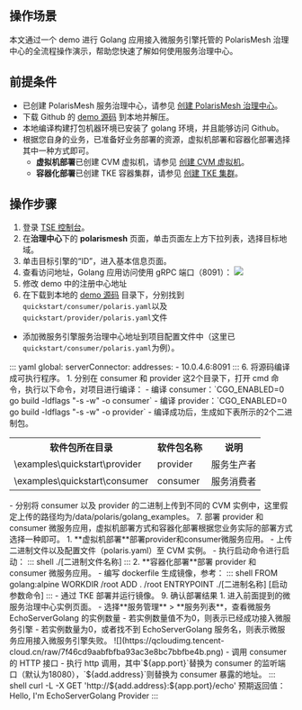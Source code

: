 ## 操作场景

本文通过一个 demo 进行 Golang 应用接入微服务引擎托管的 PolarisMesh 治理中心的全流程操作演示，帮助您快速了解如何使用服务治理中心。

## 前提条件

- 已创建 PolarisMesh 服务治理中心，请参见 [创建 PolarisMesh 治理中心](https://cloud.tencent.com/document/product/1364/65866)。
- 下载 Github 的 [demo 源码](https://github.com/polarismesh/polaris-go/tree/main/examples/quickstart) 到本地并解压。
- 本地编译构建打包机器环境已安装了 golang 环境，并且能够访问 Github。
- 根据您自身的业务，已准备好业务部署的资源，虚拟机部署和容器化部署选择其中一种方式即可。
  - **虚拟机部署**已创建 CVM 虚拟机，请参见 [创建 CVM 虚拟机](https://cloud.tencent.com/document/product/213/2936)。
  - **容器化部署**已创建 TKE 容器集群，请参见 [创建 TKE 集群](https://cloud.tencent.com/document/product/457/32189)。

## 操作步骤

1. 登录 [TSE 控制台](https://console.cloud.tencent.com/tse)。
2. 在**治理中心**下的 **polarismesh** 页面，单击页面左上方下拉列表，选择目标地域。
3. 单击目标引擎的“ID”，进入基本信息页面。
4. 查看访问地址，Golang 应用访问使用 gRPC 端口（8091）：
![](https://qcloudimg.tencent-cloud.cn/raw/e7dc5ac5f7c76a316ae68b667d8a365f.png)
5. 修改 demo 中的注册中心地址
 1. 在下载到本地的 [demo 源码](https://github.com/polarismesh/polaris-go/tree/main/examples/quickstart) 目录下，分别找到`quickstart/consumer/polaris.yaml`以及`quickstart/provider/polaris.yaml`文件
 - 添加微服务引擎服务治理中心地址到项目配置文件中（这里已`quickstart/consumer/polaris.yaml`为例）。
<dx-codeblock>
:::  yaml
   global:
     serverConnector:
       addresses:
         - 10.0.4.6:8091
:::
</dx-codeblock> 
6. 将源码编译成可执行程序。
  1. 分别在 consumer 和 provider 这2个目录下，打开 cmd 命令，执行以下命令，对项目进行编译：
    - 编译 consumer：`CGO_ENABLED=0 go build -ldflags "-s -w" -o consumer`
    - 编译 provider：`CGO_ENABLED=0 go build -ldflags "-s -w" -o provider`
 - 编译成功后，生成如下表所示的2个二进制包。
<table>
<tr>
<th>软件包所在目录</th>
<th>软件包名称</th>
<th>说明</th>
</tr>
<tr>
<td> \examples\quickstart\provider</td>
<td>provider </td>
<td>服务生产者</td>
</tr>
<tr>
<td>\examples\quickstart\consumer</td>
<td>consumer </td>
<td>服务消费者</td>
</tr>
</table>
 - 分别将 consumer 以及 provider 的二进制上传到不同的 CVM 实例中，这里假定上传的路径均为/data/polaris/golang_examples。
7. 部署 provider 和 consumer 微服务应用，虚拟机部署方式和容器化部署根据您业务实际的部署方式选择一种即可。
 1. **虚拟机部署**部署provider和consumer微服务应用。
    - 上传二进制文件以及配置文件（polaris.yaml）至 CVM 实例。
    - 执行启动命令进行启动：
<dx-codeblock>
:::  shell
    ./[二进制文件名称]
:::
</dx-codeblock>
 2. **容器化部署**部署 provider 和 consumer 微服务应用。
    - 编写 dockerfile 生成镜像，参考：
<dx-codeblock>
:::  shell
    FROM golang:alpine
    WORKDIR /root
    ADD . /root
    ENTRYPOINT ./[二进制名称] [启动参数命令]
:::
</dx-codeblock>
    - 通过 TKE 部署并运行镜像。
9. 确认部署结果
 1. 进入前面提到的微服务治理中心实例页面。
 - 选择**服务管理** > **服务列表**，查看微服务 EchoServerGolang 的实例数量
    - 若实例数量值不为0，则表示已经成功接入微服务引擎
    - 若实例数量为0，或者找不到 EchoServerGolang 服务名，则表示微服务应用接入微服务引擎失败。
![](https://qcloudimg.tencent-cloud.cn/raw/7f46cd9aabfbfba93ac3e8bc7bbfbe4b.png)
 - 调用 consumer 的 HTTP 接口
    - 执行 http 调用，其中`${app.port}`替换为 consumer 的监听端口（默认为18080），`${add.address}`则替换为 consumer 暴露的地址。
<dx-codeblock>
:::  shell
   curl -L -X GET 'http://${add.address}:${app.port}/echo'
   预期返回值：Hello, I'm EchoServerGolang Provider
:::
</dx-codeblock>  

